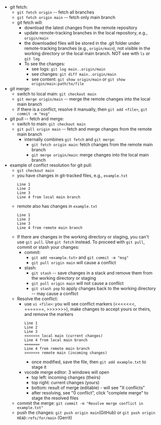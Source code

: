 * git fetch:
  * `git fetch origin` -- fetch all branches
  * `git fetch origin main` -- fetch only main branch
  * git fetch will:
    - download the latest changes from the remote repository
    - update remote-tracking branches in the local repository, e.g., `origin/main`
    - the downloaded files will be stored in the .git folder under remote-tracking branches (e.g., `origin/main`), not visible in the working directory or the local main branch. NOT see with `ls` or `git log`
    - To see the changes:
      - see logs: `git log main..origin/main`
      - see changes: `git diff main..origin/main`
      - see content: `git show origin/main` or `git show origin/main:path/to/file`
* git merge:
  * switch to local main: `git checkout main`
  * `git merge origin/main` -- merge the remote changes into the local main branch
  * if there is a conflict, resolve it manually, then `git add <file>`, `git commit -m "msg"`
* git pull -- fetch and merge:
  * switch to main: `git checkout main`
  * `git pull origin main` -- fetch and merge changes from the remote main branch
    - internally combines `git fetch` and `git merge`:
      - `git fetch origin main`: fetch changes from the remote main branch
      - `git merge origin/main`: merge changes into the local main branch
* example of conflict resolution for git pull:
  * `git checkout main`
  * you have changes in git-tracked files, e.g., `example.txt`
    ```
    Line 1
    Line 2
    Line 3
    Line 4 from local main branch
    ```
  * remote also has changes in `example.txt`
    ```
    Line 1
    Line 2
    Line 3
    Line 4 from remote main branch
    ```
  * If there are changes in the working directory or staging, you can't use `git pull`. Use `git fetch` instead. To proceed with `git pull`, commit or stash your changes:
    * commit:
      * `git add <example.txt>` and `git commit -m "msg"`
      * `git pull origin main` will cause a conflict
    * stash:
      * `git stash` -- save changes in a stack and remove them from the working directory or staging
      * `git pull origin main` will not cause a conflict
      * `git stash pop` to apply changes back to the working directory -- may cause a conflict
  * Resolve the conflict:
    - use `vi <file>`: you will see conflict markers (<<<<<<<, =======, >>>>>>>), make changes to accept yours or theirs, and remove the markers
        ```
        Line 1
        Line 2
        Line 3
        <<<<<<< local main (current changes)
        Line 4 from local main branch
        =======
        Line 4 from remote main branch
        >>>>>>> remote main (incoming changes)
        ```
      - once modified, save the file, then `git add example.txt` to stage it
    - vscode merge editor: 3 windows will open
      - top left: incoming changes (theirs)
      - top right: current changes (yours)
      - bottom: result of merge (editable) - will see "X conflicts"
      - after resolving, see "0 conflict", click "complete merge" to stage the resolved files
  - commit the merge: `git commit -m "Resolve merge conflict in example.txt"`
  - push the changes: `git push origin main`(GitHub) or `git push origin HEAD:refs/for/main` (Gerrit)


